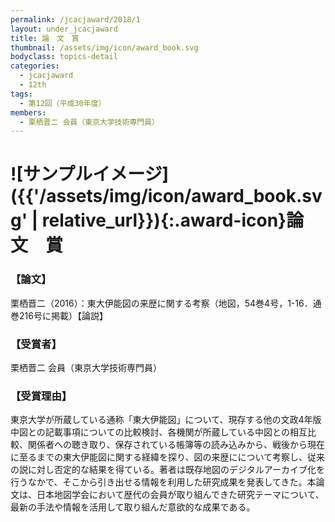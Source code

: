 ```yaml
---
permalink: /jcacjaward/2018/1
layout: under_jcacjaward
title: 論　文　賞
thumbnail: /assets/img/icon/award_book.svg
bodyclass: topics-detail
categories:
  - jcacjaward
  - 12th
tags:
  - 第12回（平成30年度）
members:
  - 栗栖晋二 会員（東京大学技術専門員）
---
```


# ![サンプルイメージ]({{'/assets/img/icon/award_book.svg' | relative_url}}){:.award-icon}論　文　賞

### 【論文】

栗栖晋二（2016）：東大伊能図の来歴に関する考察（地図，54巻4号，1-16．通巻216号に掲載）【論説】

### 【受賞者】

栗栖晋二 会員（東京大学技術専門員）

### 【受賞理由】

東京大学が所蔵している通称「東大伊能図」について、現存する他の文政4年版中図との記載事項についての比較検討、各機関が所蔵している中図との相互比較、関係者への聴き取り、保存されている帳簿等の読み込みから、戦後から現在に至るまでの東大伊能図に関する経緯を探り、図の来歴にについて考察し、従来の説に対し否定的な結果を得ている。著者は既存地図のデジタルアーカイブ化を行うなかで、そこから引き出せる情報を利用した研究成果を発表してきた。本論文は、日本地図学会において歴代の会員が取り組んできた研究テーマについて、最新の手法や情報を活用して取り組んだ意欲的な成果である。
